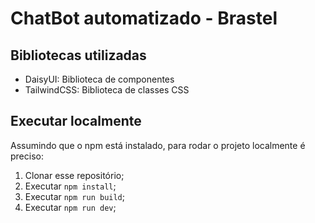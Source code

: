 # ChatBot automatizado - Brastel

## Bibliotecas utilizadas

- DaisyUI: Biblioteca de componentes
- TailwindCSS: Biblioteca de classes CSS

## Executar localmente

Assumindo que o npm está instalado, para rodar o projeto localmente é preciso:

1. Clonar esse repositório;
2. Executar `npm install`;
3. Executar `npm run build`;
4. Executar `npm run dev`;

